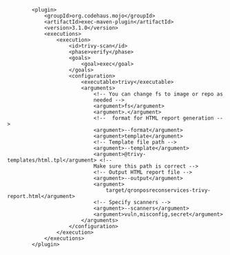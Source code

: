 <!--Trivy scans using-->
			<plugin>
				<groupId>org.codehaus.mojo</groupId>
				<artifactId>exec-maven-plugin</artifactId>
				<version>3.1.0</version>
				<executions>
					<execution>
						<id>trivy-scan</id>
						<phase>verify</phase>
						<goals>
							<goal>exec</goal>
						</goals>
						<configuration>
							<executable>trivy</executable>
							<arguments>
								<!-- You can change fs to image or repo as
								needed -->
								<argument>fs</argument>
								<argument>.</argument>
								<!--  format for HTML report generation -->
								<argument>--format</argument>
								<argument>template</argument>
								<!-- Template file path -->
								<argument>--template</argument>
								<argument>@trivy-templates/html.tpl</argument> <!--
								Make sure this path is correct -->
								<!-- Output HTML report file -->
								<argument>--output</argument>
								<argument>
									target/qronposreconservices-trivy-report.html</argument>
								<!-- Specify scanners -->
								<argument>--scanners</argument>
								<argument>vuln,misconfig,secret</argument>
							</arguments>
						</configuration>
					</execution>
				</executions>
			</plugin>
